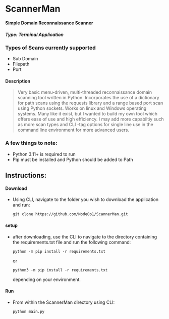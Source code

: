 # ScannerMan
**Simple Domain Reconnaissance Scanner**
##### *Type: Terminal Application*

### Types of Scans currently supported
- Sub Domain
- Filepath
- Port

#### Description
> Very basic menu-driven, multi-threaded reconnaissance domain scanning tool written in Python. Incorporates the use of a dictionary for path scans using the requests library and a range based port scan using Python sockets.
> Works on linux and Windows operating systems. 
> Many like it exist, but I wanted to build my own tool which offers ease of use and high efficiency. I may add more capabiltiy such as more scan types and CLI -tag options for single line use in the command line environment for more advanced users.

### A few things to note:
- Python 3.11+ is required to run
- Pip must be installed and Python should be added to Path

## **Instructions:**
#### **Download**
- Using CLI, navigate to the folder you wish to download the application and run:
  ```console
  git clone https://github.com/Node0o1/ScannerMan.git
  ```

#### **setup**
- after downloading, use the CLI to navigate to the directory containing the requirements.txt file and run the following command:
  
  ```console
  python -m pip install -r requirements.txt
  ```
  or
  
  ```console
  python3 -m pip install -r requirements.txt
  ```
  depending on your environment.

#### **Run**
  - From within the ScannerMan directory using CLI:
    ```console
    python main.py
    ```
